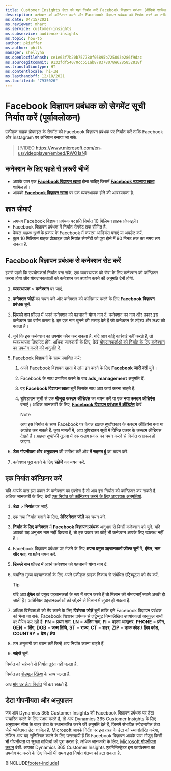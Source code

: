 ```yaml
---
title: Customer Insights डेटा को यहां निर्यात करें Facebook विज्ञापन प्रबंधक (वीडियो शामिल है)
description: कनेक्शन को कॉन्फ़िगर करने और Facebook विज्ञापन प्रबंधक को निर्यात करने का तरीका जानें.
ms.date: 04/15/2021
ms.reviewer: mhart
ms.service: customer-insights
ms.subservice: audience-insights
ms.topic: how-to
author: pkieffer
ms.author: philk
manager: shellyha
ms.openlocfilehash: ce1e63f7b20b757780f05895b725003e286f9dac
ms.sourcegitcommit: 9132fdf54070cc551ab878378078e6285852818f
ms.translationtype: HT
ms.contentlocale: hi-IN
ms.lasthandoff: 12/18/2021
ms.locfileid: "7935026"
---
```

# <a name="export-segments-list-to-facebook-ads-manager-preview"></a>Facebook विज्ञापन प्रबंधक को सेगमेंट सूची निर्यात करें (पूर्वावलोकन)

एकीकृत ग्राहक प्रोफाइल के सेगमेंट को Facebook विज्ञापन प्रबंधक पर निर्यात करें ताकि Facebook और Instagram पर अभियान बनाया जा सके.

> [!VIDEO https://www.microsoft.com/en-us/videoplayer/embed/RWO1aN]

## <a name="prerequisites-for-connection"></a>कनेक्शन के लिए पहले से ज़रूरी चीजें

- आपके पास एक [**Facebook विज्ञापन खाता**](https://www.facebook.com/business/learn/lessons/step-by-step-ads-manager-account) होना चाहिए जिसमें [**Facebook व्यवसाय खाता**](https://business.facebook.com/) शामिल हो।
- आपको [**Facebook विज्ञापन खाता**](https://www.facebook.com/business/learn/lessons/step-by-step-ads-manager-account) पर एक व्यवस्थापक होने की आवश्यकता है.

## <a name="known-limitations"></a>ज्ञात सीमाएँ

- लगभग Facebook विज्ञापन प्रबंधक पर प्रति निर्यात 10 मिलियन ग्राहक प्रोफाइलें।
- Facebook विज्ञापन प्रबंधक में निर्यात सेगमेंट तक सीमित है.
- केवल *ग्राहक सूची* के प्रकार के Facebook में कस्टम ऑडियंस बनाएं या अपडेट करें.
- कुल 10 मिलियन ग्राहक प्रोफ़ाइल वाले निर्यात सेगमेंटों को पूरा होने में 90 मिनट तक का समय लग सकता है.

## <a name="set-up-connection-to-facebook-ads-manager"></a>Facebook विज्ञापन प्रबंधक से कनेक्शन सेट करें

इससे पहले कि उपयोगकर्ता निर्यात बना सकें, एक व्यवस्थापक को सेवा के लिए कनेक्शन को कॉन्फ़िगर करना होगा और योगदानकर्ताओं को कनेक्शन का उपयोग करने की अनुमति देनी होगी.

1. **व्यवस्थापक** > **कनेक्शन** पर जाएं.

1. **कनेक्शन जोड़ें** का चयन करें और कनेक्शन को कॉन्फ़िगर करने के लिए **Facebook विज्ञापन प्रबंधक** चुनें.

1. **डिस्प्ले नाम** फ़ील्ड में अपने कनेक्शन को पहचानने योग्य नाम दें. कनेक्शन का नाम और प्रकार इस कनेक्शन का वर्णन करता है. हम एक नाम चुनने की सलाह देते हैं जो कनेक्शन के उद्देश्य और लक्ष्य को बताता है।

1. चुनें कि इस कनेक्शन का उपयोग कौन कर सकता है. यदि आप कोई कार्रवाई नहीं करते हैं, तो व्यवस्थापक डिफ़ॉल्ट होंगे. अधिक जानकारी के लिए, देखें [योगदानकर्ताओं को निर्यात के लिए कनेक्शन का उपयोग करने की अनुमति दें](connections.md#allow-contributors-to-use-a-connection-for-exports).

1. Facebook विज्ञापनों के साथ प्रमाणित करें: 

   1. अपने Facebook विज्ञापन खाता में लॉग इन करने के लिए **Facebook जारी रखें** चुनें।

   1. Facebook के साथ प्रमाणित करने के बाद **ads_management** अनुमति दें.

   1. वह **Facebook विज्ञापन खाता** चुनें जिसके साथ आप कार्य करना चाहते हैं.

   1. ड्रॉपडाउन सूची से एक **मौजूदा कस्टम ऑडिएंस** का चयन करें या एक **नया कस्टम ऑडिएंस** बनाएं। अधिक जानकारी के लिए, [**Facebook विज्ञापन प्रबंधक में ऑडिएंस**](https://www.facebook.com/business/help/744354708981227?id=2469097953376494) देखें.
      > [!NOTE]
      > आप इस निर्यात के साथ Facebook पर केवल *ग्राहक सूची* प्रकार के कस्टम ऑडियंस बना या अपडेट कर सकते हैं. कुछ मामलों में, आप ड्रॉपडाउन सूची में विभिन्न प्रकार के कस्टम ऑडियंस देखते हैं। *ग्राहक सूची* की तुलना में एक अलग प्रकार का चयन करने से निर्यात असफल हो जाएगा. 

1. **डेटा गोपनीयता और अनुपालन** की समीक्षा करें और **मैं सहमत हूं** का चयन करें.

1. कनेक्शन पूरा करने के लिए **सहेजें** का चयन करें.

## <a name="configure-an-export"></a>एक निर्यात कॉन्फ़िगर करें

यदि आपके पास इस प्रकार के कनेक्शन का एक्सेस है तो आप इस निर्यात को कॉन्फ़िगर कर सकते हैं. अधिक जानकारी के लिए, देखें [एक निर्यात को कॉन्फ़िगर करने के लिए आवश्यक अनुमतियां](export-destinations.md#set-up-a-new-export).

1. **डेटा** > **निर्यात** पर जाएँ.

1. एक नया निर्यात बनाने के लिए, **डेस्टिनेशन जोड़ें** का चयन करें. 

1. **निर्यात के लिए कनेक्शन** में **Facebook विज्ञापन प्रबंधक** अनुभाग से किसी कनेक्शन को चुनें. यदि आपको यह अनुभाग नाम नहीं दिखता है, तो इस प्रकार का कोई भी कनेक्शन आपके लिए उपलब्ध नहीं है।

1. Facebook विज्ञापन प्रबंधक पर भेजने के लिए **अपना प्रमुख पहचानकर्ता फ़ील्ड चुनें** में, **ईमेल**, **नाम और पता**, या **फ़ोन** चयन करें. 

1. **डिस्प्ले नाम** फ़ील्ड में अपने कनेक्शन को पहचानने योग्य नाम दें.

1. चयनित मुख्य पहचानकर्ता के लिए अपने एकीकृत ग्राहक निकाय से संबंधित एट्रिब्यूट्स को मैप करें.
   > [!TIP]
   > यदि आप **ईमेल** को प्रमुख पहचानकर्ता के रूप में चयन करते हैं तो मिलान की संभावनाएँ सबसे अच्छी हो जाती हैं। अतिरिक्त पहचानकर्ताओं को जोड़ने से मिलान में सुधार हो सकता है.

1. अधिक विशेषताओं को मैप करने के लिए **विशेषता जोड़ें** चुनें ताकि इसे Facebook विज्ञापन प्रबंधक को भेजा जा सके. Facebook विज्ञापन प्रबंधक से एट्रिब्यूट निम्नलिखित उपयोगकर्ता अनुकूल नामों पर मैपिंग कर रही हैं: **FN** = **प्रथम नाम**, **LN** = **अंतिम नाम**, **FI** = **पहला आद्यक्षर**, **PHONE** = **फ़ोन**, **GEN** = **लिंग**, **DOB** = **जन्म तिथि**, **ST** = **राज्य**, **CT** = **शहर**, **ZIP** = **डाक कोड / ज़िप कोड**, **COUNTRY** = **देश / क्षेत्र**

1. उन अनुभागों का चयन करें जिन्हें आप निर्यात करना चाहते हैं.

1. **सहेजें** चुनें.

निर्यात को सहेजने से निर्यात तुरंत नहीं चलता है.

निर्यात हर [शेड्यूल रिफ़्रेश](system.md#schedule-tab) के साथ चलता है. 

आप [मांग पर डेटा निर्यात](export-destinations.md#run-exports-on-demand) भी कर सकते हैं. 

## <a name="data-privacy-and-compliance"></a>डेटा गोपनीयता और अनुपालन

जब आप Dynamics 365 Customer Insights को Facebook विज्ञापन प्रबंधक पर डेटा संचारित करने के लिए सक्षम करते हैं, तो आप Dynamics 365 Customer Insights के लिए अनुपालन सीमा के बाहर डेटा के स्थानांतरित करने की अनुमति देते हैं, जिसमें संभावित संवेदनशील डेटा जैसे व्यक्तिगत डेटा शामिल हैं. Microsoft आपके निर्देश पर इस तरह के डेटा को स्थानांतरित करेगा, लेकिन आप यह सुनिश्चित करने के लिए उत्तरदायी हैं कि Facebook विज्ञापन आपके पास मौजूद किसी भी गोपनीयता या सुरक्षा दायित्वों को पूरा करता है. अधिक जानकारी के लिए, [Microsoft गोपनीयता कथन](https://go.microsoft.com/fwlink/?linkid=396732) देखें.
आपका Dynamics 365 Customer Insights एडमिनिस्ट्रेटर इस कार्यक्षमता का उपयोग बंद करने के लिए किसी भी समय इस निर्यात गंतव्य को हटा सकता है.


[!INCLUDE[footer-include](../includes/footer-banner.md)]
